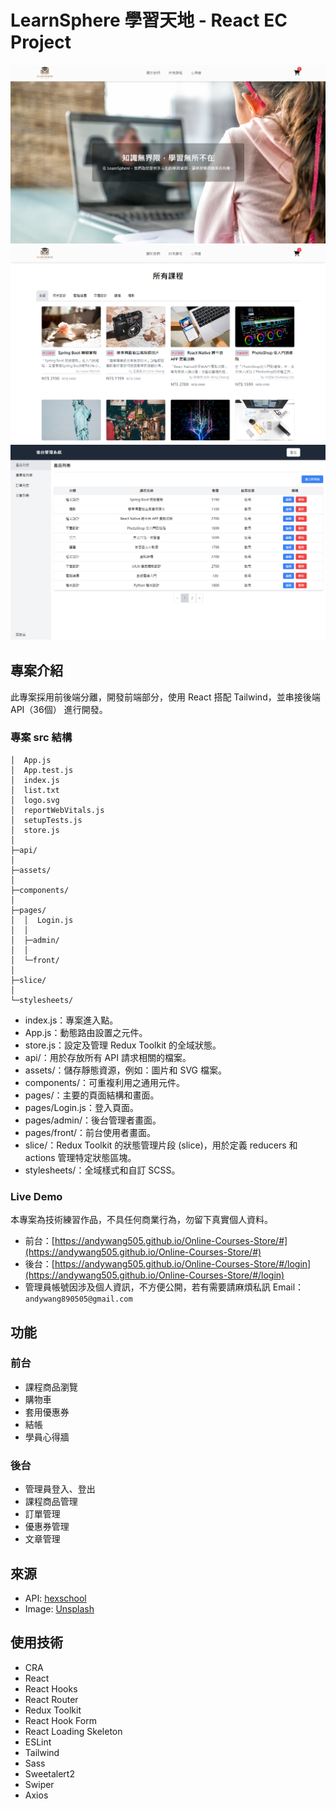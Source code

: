 # LearnSphere 學習天地 - React EC Project
![image1](/public/image1.png)
![image2](/public/image2.png)
![image3](/public/image3.png)

## 專案介紹

此專案採用前後端分離，開發前端部分，使用 React 搭配 Tailwind，並串接後端 API（36個） 進行開發。

### 專案 src 結構

```
│  App.js
│  App.test.js
│  index.js
│  list.txt
│  logo.svg
│  reportWebVitals.js
│  setupTests.js
│  store.js
│  
├─api/
│      
├─assets/
│      
├─components/
│      
├─pages/
│  │  Login.js
│  │  
│  ├─admin/
│  │      
│  └─front/
│          
├─slice/
│      
└─stylesheets/
```
* index.js：專案進入點。
* App.js：動態路由設置之元件。
* store.js：設定及管理 Redux Toolkit 的全域狀態。
* api/：用於存放所有 API 請求相關的檔案。
* assets/：儲存靜態資源，例如：圖片和 SVG 檔案。
* components/：可重複利用之通用元件。
* pages/：主要的頁面結構和畫面。
* pages/Login.js：登入頁面。
* pages/admin/：後台管理者畫面。
* pages/front/：前台使用者畫面。
* slice/：Redux Toolkit 的狀態管理片段 (slice)，用於定義 reducers 和 actions 管理特定狀態區塊。
* stylesheets/：全域樣式和自訂 SCSS。

### Live Demo

本專案為技術練習作品，不具任何商業行為，勿留下真實個人資料。

* 前台：[https://andywang505.github.io/Online-Courses-Store/#](https://andywang505.github.io/Online-Courses-Store/#)
* 後台：[https://andywang505.github.io/Online-Courses-Store/#/login](https://andywang505.github.io/Online-Courses-Store/#/login)
* 管理員帳號因涉及個人資訊，不方便公開，若有需要請麻煩私訊 Email：`andywang890505@gmail.com`

## 功能

### 前台
* 課程商品瀏覽
* 購物車
* 套用優惠券
* 結帳
* 學員心得牆

### 後台
* 管理員登入、登出
* 課程商品管理
* 訂單管理
* 優惠券管理
* 文章管理

## 來源

* API: [hexschool](https://github.com/hexschool/ec-courses-api-swaggerDoc)
* Image: [Unsplash](https://unsplash.com/)

## 使用技術

* CRA
* React
* React Hooks
* React Router
* Redux Toolkit
* React Hook Form
* React Loading Skeleton
* ESLint
* Tailwind 
* Sass
* Sweetalert2
* Swiper
* Axios
